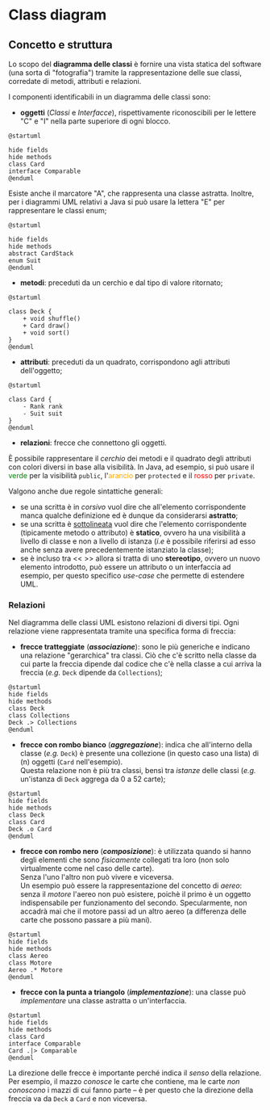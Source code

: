 # Class diagram

## Concetto e struttura

Lo scopo del __diagramma delle classi__ è fornire una vista statica del software (una sorta di "fotografia") tramite la rappresentazione delle sue classi, corredate di metodi, attributi e relazioni.

<!-- Hardcoded diagram because the PlantUML jekyll plugin produces a malformed version -->
<p class="plantuml-parent" align="center">
    <object class="plantuml" style="width: 70%" data="/assets/11_UML-base.svg"></object>
</p>

I componenti identificabili in un diagramma delle classi sono:
- __oggetti__ (_Classi_ e _Interfacce_), rispettivamente riconoscibili per le lettere "C" e "I" nella parte superiore di ogni blocco. 
```plantuml
@startuml

hide fields
hide methods
class Card
interface Comparable
@enduml
```
<p class="tab"> Esiste anche il marcatore "A", che rappresenta una classe astratta.
Inoltre, per i diagrammi UML relativi a Java si può usare la lettera "E" per rappresentare le classi enum;</p>

```plantuml
@startuml

hide fields
hide methods
abstract CardStack
enum Suit
@enduml
```

- __metodi__: preceduti da un cerchio e dal tipo di valore ritornato;
```plantuml
@startuml

class Deck {
    + void shuffle()
    + Card draw()
    + void sort()
}
@enduml
```
- __attributi__: preceduti da un quadrato, corrispondono agli attributi dell'oggetto;
```plantuml
@startuml

class Card {
    - Rank rank
    - Suit suit
}
@enduml
```
- __relazioni__: frecce che connettono gli oggetti.

È possibile rappresentare il _cerchio_ dei metodi e il quadrato degli attributi con colori diversi in base alla visibilità. 
In Java, ad esempio, si può usare il <span style="color:green">verde</span> per la visibilità `public`, l'<span style="color:orange">arancio</span> per `protected` e il <span style="color:red">rosso</span> per `private`.

Valgono anche due regole sintattiche generali:
- se una scritta è in _corsivo_ vuol dire che all'elemento corrispondente manca qualche definizione ed è dunque da considerarsi __astratto__;
- se una scritta è <u>sottolineata</u> vuol dire che l'elemento corrispondente (tipicamente metodo o attributo) è __statico__, ovvero ha una visibilità a livello di classe e non a livello di istanza (_i.e_ è possibile riferirsi ad esso anche senza avere precedentemente istanziato la classe);
- se è incluso tra << >> allora si tratta di uno __stereotipo__, ovvero un nuovo elemento introdotto, può essere un attributo o un interfaccia ad esempio, per questo specifico _use-case_ che permette di estendere UML.

### Relazioni

Nel diagramma delle classi UML esistono relazioni di diversi tipi.
Ogni relazione viene rappresentata tramite una specifica forma di freccia:
- __frecce tratteggiate__ (___associazione___): sono le più generiche e indicano una relazione "gerarchica" tra classi.
Ciò che c'è scritto nella classe da cui parte la freccia dipende dal codice che c'è nella classe a cui arriva la freccia (_e.g._ `Deck` dipende da `Collections`);
```plantuml
@startuml
hide fields
hide methods
class Deck
class Collections
Deck .> Collections
@enduml
```
- __frecce con rombo bianco__ (___aggregazione___): indica che all'interno della classe (_e.g._ `Deck`) è presente una collezione (in questo caso una lista) di \(n\) oggetti (`Card` nell'esempio). \
Questa relazione non è più tra classi, bensì tra _istanze_ delle classi (_e.g._ un'istanza di `Deck` aggrega da 0 a 52 carte);
```plantuml
@startuml
hide fields
hide methods
class Deck
class Card
Deck .o Card
@enduml
```
- __frecce con rombo nero__ (___composizione___): è utilizzata quando si hanno degli elementi che sono _fisicamente_ collegati tra loro (non solo virtualmente come nel caso delle carte). \
Senza l'uno l'altro non può vivere e viceversa. \
Un esempio può essere la rappresentazione del concetto di _aereo_: senza il _motore_ l'aereo non può esistere, poichè il primo è un oggetto indispensabile per funzionamento del secondo. Specularmente, non accadrà mai che il motore passi ad un altro aereo (a differenza delle carte che possono passare a più mani).
```plantuml
@startuml
hide fields
hide methods
class Aereo
class Motore
Aereo .* Motore
@enduml
```
- __frecce con la punta a triangolo__ (___implementazione___): una classe può _implementare_ una classe astratta o un'interfaccia.
```plantuml
@startuml
hide fields
hide methods
class Card
interface Comparable
Card .|> Comparable
@enduml
```

La direzione delle frecce è importante perché indica il _senso_ della relazione. \
Per esempio, il mazzo _conosce_ le carte che contiene, ma le carte _non conoscono_ i mazzi di cui fanno parte &#8211; è per questo che la direzione della freccia va da `Deck` a `Card` e non viceversa.
